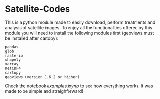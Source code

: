 # Satellite-Codes

This is a python module made to easily download, perform treatments and analysis of satellite images. To enjoy all the functionalities offered by this module you will need to install the following modules first (geoviews must be installed after cartopy):

    pandas
    glob
    rasterio
    shapely
    xarray
    netCDF4
    cartopy
    geoviews (version 1.6.2 or higher)

Check the notebook *examples.ipynb* to see how everything works. It was made to be simple and straighforward!
